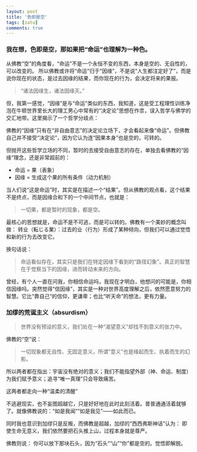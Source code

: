 ```yaml
---
layout: post
title: '色即是空'
tags: [zatu]
comments: true
---
```


### 我在想，色即是空，那如果把“命运”也理解为一种色。

从佛教“空”的角度看，“命运”不是一个永恒不变的东西，本身是空的、无自性的，可以改变的。
所以佛教或许将“命运”归于“因缘”，不是说“人生都注定好了”，而是说你现在的状态，是过去因缘的结果，而你现在的行为，会决定将来的果报。

> “诸法因缘生，诸法因缘灭。”

但，我第一感觉，“因缘”是与“命运”类似的东西，我知道，这是受工程理性训练净泡在牛顿世界里长大的理工男心中常有的“决定论”思想在作祟，误入哲学与佛学的交汇地带。这里揭示了一个哲学分歧点：

佛教的“因缘”只有在“非自由意志”的决定论立场下，才会看起来像“命运”。但佛教自己并不接受“决定论”，因为它认为连“因果本身”也是空的，可转的。

但抛开这些哲学立场的不同，暂时的去接受自由意志的存在，单独去看佛教的“因缘”理念，还是非常超前的：

- 命运 = 果（表象）  
- 因缘 = 生成这个果的所有条件（动力机制）

当人们说“这是命运”时，其实是在描述一个“结果”。但从佛教的观点看，这个结果不是终点，而是因缘合和下的一个中间节点，也就是：

> 一切果，都是暂时的现象，都是空。

最核心的思想就是，命运不是不可逃，而是可以转的。佛教有一个美妙的概念叫做：
转业（転じる業）：过去的业（行为）形成了某种倾向，但我们可以通过觉悟和新的行为去改变它。

换句话说：
> 命运看似存在，其实只是我们在特定因缘下看到的“路径幻象”。真正的智慧在于觉察当下的因缘，进而转动未来的方向。

曾经，有个人一直在问我，你相信命运吗，我现在才明白，他想问的可能是，你相信因缘吗。突然觉得“信因缘”，其实是一种对世界高度理解之后，依然愿意努力的智慧。它比“靠自己”的信仰，更谦卑；也比“听天命”的想法，更有力量。

### 加缪的荒诞主义（absurdism）
> 世界没有预设的意义，我们处在一种“渴望意义”却找不到意义的张力中。

佛教的“空”说：
> 一切现象都无自性、无固定意义，所谓“意义”也是缘起而生、执着而生的幻影。

所以两者都在指出：宇宙没有绝对的意义；我们不能指望外部（神、命运、制度）为我们赋予意义；追寻“唯一真理”只会导致痛苦。

这两者都走向一种“温柔的清醒”

不逃避现实，也不妄图超越它，只是好好地在此时此刻活着。普普通通活着就够了。就像佛教说的：“如是我闻”“如是我见”——如此而已。

同时我也意识到加缪只是反叛，而佛教是超越，加缪的“西西弗斯神话”认为：
即使生命无意义，我们依然要把石头推上山，过程本身就是尊严。

佛教则说：
你可以放下那块石头，因为“石头”“山”“你”都是空的。觉悟即解脱。
